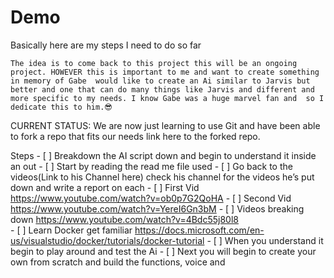 # Demo

Basically here are my steps I need to do so far 

    The idea is to come back to this project this will be an ongoing project. HOWEVER this is important to me and want to create something in memory of Gabe  would like to create an Ai similar to Jarvis but better and one that can do many things like Jarvis and different and more specific to my needs. I know Gabe was a huge marvel fan and  so I dedicate this to him.😎

CURRENT STATUS:  We are now just learning to use Git and have been able to fork a repo that fits our needs link here to the forked repo.

Steps 
    - [ ] Breakdown the AI script down and begin to understand it inside an out 
        - [ ] Start by reading the read me file used 
        - [ ] Go back to the videos(Link to his Channel here) check his channel for the videos he’s put down and write a report on each 
            - [ ] First Vid https://www.youtube.com/watch?v=ob0p7G2QoHA 
            - [ ] Second Vid https://www.youtube.com/watch?v=YereI6Gn3bM 
            - [ ] Videos breaking down https://www.youtube.com/watch?v=4Bdc55j80l8  
            - [ ] Learn Docker get familiar https://docs.microsoft.com/en-us/visualstudio/docker/tutorials/docker-tutorial 
    - [ ] When you understand it begin to play around and test the Ai 
    - [ ] Next you will begin to create your own from scratch and build the functions, voice and 


